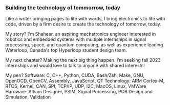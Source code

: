 ### Building the technology of tommorrow, today
Like a writer bringing pages to life with words, I bring electronics to life with code, driven by a firm desire to create the technology of tomorrow, today.

My story? 
I'm Shaheer, an aspiring mechatronics engineer interested in robotics and embedded systems with multiple internships in signal processing, space, and quantum computing, as well as experience leading Waterloop, Canada's top Hyperloop student design team.

My next chapter? 
Making the next big thing happen. I’m seeking fall 2023 internships and would love to talk to anyone with shared interests!

My pen? 
Software: C, C++, Python, CUDA, Bash/Zsh, Make, GNU, OpenOCD, OpenCV, Assembly, JavaScript, QT Technology: ARM Cortex-M, RTOS, Kernel, CAN, SPI, TCP/IP, UDP, I2C, MacOS, Linux, VMWare
Hardware: Altium Designer, PSIM, Signal Processing, PCB Design and Simulation, Validation
